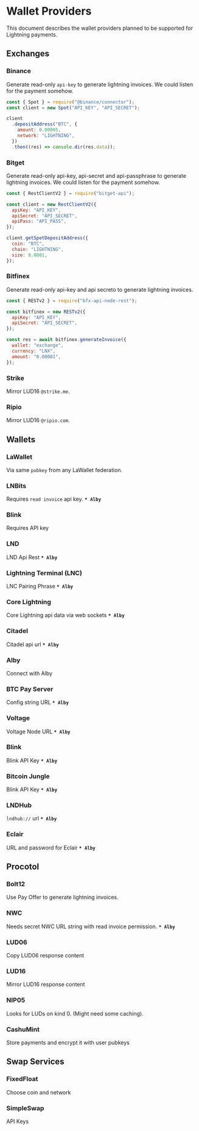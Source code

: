 # Wallet Providers

This document describes the wallet providers planned to be supported for Lightning payments.

## Exchanges

### Binance

Generate read-only `api-key` to generate lightning invoices. We could listen for the payment somehow.

```js
const { Spot } = require("@binance/connector");
const client = new Spot("API_KEY", "API_SECRET");

client
  .depositAddress("BTC", {
    amount: 0.00005,
    network: "LIGHTNING",
  })
  .then((res) => console.dir(res.data));
```

### Bitget

Generate read-only api-key, api-secret and api-passphrase to generate lightning invoices. We could listen for the payment somehow.

```js
const { RestClientV2 } = require("bitget-api");

const client = new RestClientV2({
  apiKey: "API_KEY",
  apiSecret: "API_SECRET",
  apiPass: "API_PASS",
});

client.getSpotDepositAddress({
  coin: "BTC",
  chain: "LIGHTNING",
  size: 0.0001,
});
```

### Bitfinex

Generate read-only api-key and api secreto to generate lightning invoices.

```js
const { RESTv2 } = require("bfx-api-node-rest");

const bitfinex = new RESTv2({
  apiKey: "API_KEY",
  apiSecret: "API_SECRET",
});

const res = await bitfinex.generateInvoice({
  wallet: "exchange",
  currency: "LNX",
  amount: "0.00001",
});
```

### Strike

Mirror LUD16 `@strike.me`.

### Ripio

Mirror LUD16 `@ripio.com`.

## Wallets

### LaWallet

Via same `pubkey` from any LaWallet federation.

### LNBits

Requires `read invoice` api key. **`* Alby`**

### Blink

Requires API key

### LND

LND Api Rest **`* Alby`**

### Lightning Terminal (LNC)

LNC Pairing Phrase **`* Alby`**

### Core Lightning

Core Lightning api data via web sockets **`* Alby`**

### Citadel

Citadel api url **`* Alby`**

### Alby

Connect with Alby

### BTC Pay Server

Config string URL **`* Alby`**

### Voltage

Voltage Node URL **`* Alby`**

### Blink

Blink API Key **`* Alby`**

### Bitcoin Jungle

Blink API Key **`* Alby`**

### LNDHub

`lndhub://` url **`* Alby`**

### Eclair

URL and password for Eclair **`* Alby`**

## Procotol

### Bolt12

Use Pay Offer to generate lightning invoices.

### NWC

Needs secret NWC URL string with read invoice permission. **`* Alby`**

### LUD06

Copy LUD06 response content

### LUD16

Mirror LUD16 response content

### NIP05

Looks for LUDs on kind 0. (Might need some caching).

### CashuMint

Store payments and encrypt it with user pubkeys

## Swap Services

### FixedFloat

Choose coin and network

### SimpleSwap

API Keys
